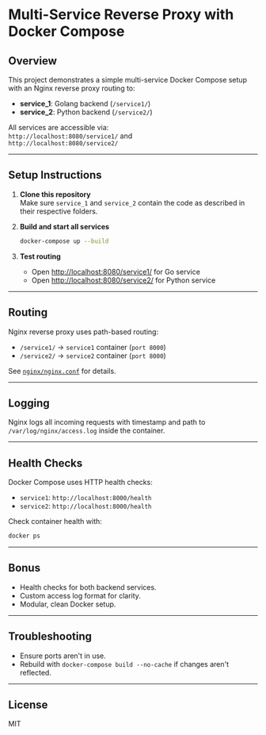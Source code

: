 # Multi-Service Reverse Proxy with Docker Compose

## Overview

This project demonstrates a simple multi-service Docker Compose setup with an Nginx reverse proxy routing to:

- **service_1**: Golang backend (`/service1/`)
- **service_2**: Python backend (`/service2/`)

All services are accessible via:  
`http://localhost:8080/service1/` and  
`http://localhost:8080/service2/`

---

## Setup Instructions

1. **Clone this repository**  
   Make sure `service_1` and `service_2` contain the code as described in their respective folders.

2. **Build and start all services**
   ```bash
   docker-compose up --build
   ```

3. **Test routing**
   - Open [http://localhost:8080/service1/](http://localhost:8080/service1/) for Go service
   - Open [http://localhost:8080/service2/](http://localhost:8080/service2/) for Python service

---

## Routing

Nginx reverse proxy uses path-based routing:
- `/service1/` → `service1` container (`port 8000`)
- `/service2/` → `service2` container (`port 8000`)

See [`nginx/nginx.conf`](nginx/nginx.conf) for details.

---

## Logging

Nginx logs all incoming requests with timestamp and path to `/var/log/nginx/access.log` inside the container.

---

## Health Checks

Docker Compose uses HTTP health checks:
- `service1`: `http://localhost:8000/health`
- `service2`: `http://localhost:8000/health`

Check container health with:
```bash
docker ps
```

---

## Bonus

- Health checks for both backend services.
- Custom access log format for clarity.
- Modular, clean Docker setup.

---

## Troubleshooting

- Ensure ports aren't in use.
- Rebuild with `docker-compose build --no-cache` if changes aren't reflected.

---

## License

MIT
